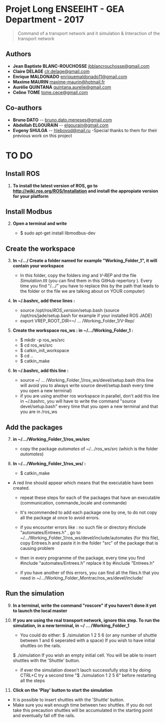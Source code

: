 # Projet Long ENSEEIHT - GEA Department - 2017 

> Command of a transport network and it simulation & Interaction of the transport network 

## Authors
- __Jean Baptiste BLANC-ROUCHOSSE__ jbblancrouchosse@gmail.com
- __Claire DELAGE__ clr.delage@gmail.com
- __Enrique MALDONADO__ enriquemaldonado11@gmail.com
- __Maxime MAURIN__ maxime-maurin@hotmail.fr
- __Aurélie QUINTANA__ quintana.aurelie@gmail.com
- __Celine TOME__ tome.cece@gmail.com

## Co-authors
- __Bruno DATO__ -- bruno.dato.meneses@gmail.com
- __Abdellah ELGOURAIN__ -- elgourain@gmail.com
- __Evgeny SHULGA__ -- hlebovod@mail.ru
	-Special thanks to them for their previous work on this project

# TO DO

## Install ROS 

1. **To install the latest version of ROS, go to http://wiki.ros.org/ROS/Installation and install the appropiate version for your platform**

## Install Modbus

2. **Open a terminal and write**

	- $ sudo apt-get install libmodbus-dev 


## Create the workspace


3. **In ~/.../ Create a folder named for example "Working_Folder_1", it will contain your workspace**
	- In this folder, copy the folders *img* and *V-REP* and the file *Simulation.ttt* (you can find them in this GitHub repertory ). Every time you find "/.../" you have to replace this by the path that leads to the folder or the file we are talking about on YOUR computer)


4. **In ~/.bashrc, add these lines :**
	- source /opt/ros/*ROS_version*/setup.bash (source /opt/ros/jade/setup.bash for example if your installed ROS JADE)
	- export VREP_ROOT_DIR=~/ ... /Working_Folder_1/V-Rep/

5. **Create the workspace ros_ws : in ~/.../Working_Folder_1 :**
	- $ mkdir -p ros_ws/src
	- $ cd ros_ws/src
	- $ catkin_init_workspace
	- $ cd ..
	- $ catkin_make

6. **In ~/.bashrc, add this line :**
	- source ~/ ... /Working_Folder_1/ros_ws/devel/setup.bash (this line will avoid you to always write source devel/setup.bash every time you open a new terminal)
	- if you are using another ros workspace in parallel, don't add this line in ~/.bashrc, you will have to write the command "source devel/setup.bash" every time that you open a new terminal and that you are in /ros_ws

## Add the packages

7. **in ~/.../Working_Folder_1/ros_ws/src**
	- copy the package *automates* of ~/.../ros_ws/src (which is the folder *automates*)

8. **In ~/.../Working_Folder_1/ros_ws/ :**
	- $ catkin_make
	
  - A red line should appear which means that the executable have been created.
	- repeat these steps for each of the packages that have an executable (communication, commande_locale and commande)
	- It's recommended to add each package one by one, to do not copy all the package at once to avoid errors.

	- if you encounter errors like : no such file or directory #include "automates/Entrees.h" , go to ~/.../Working_Folder_1/ros_ws/devel/include/automates (for this file), copy Entrees.h and paste it in the folder "src" of the package that is causing problem
	- then in every programme of the package, every time you find #include "automates/Entrees.h" replace it by #include "Entrees.h"

 	- if you have another of this errors, you can find all the files.h that you need in ~/.../Working_Folder_Montrac/ros_ws/devel/include/


## Run the simulation 

9.  **In a terminal, write the command "roscore" if you haven't done it yet to launch the local master**

10. **If you are using the real transport network, ignore this step. To run the simulation, in a new terminal, in ~/ ... /Working_Folder_1**

	- You could do either: 
     $ ./simulation 1 2 5 6 (or any number of shuttle between 1 and 6 seperated with a space)
     If you wish to have initial shuttles on the rails.
     
     $ ./simulation 
     If you wish an empty initial cell. You will be able to insert shuttles with the 'Shuttle' button.
     
	- if ever the simulation doesn't lauch successfully stop it by doing CTRL+C try a second time "$ ./simulation 1 2 5 6" before restarting all the steps
 
11. **Click on the 'Play' button to start the simulation**
 
  - It is possible to insert shuttles with the 'Shuttle' button. 
  - Make sure you wait enough time between two shuttles. If you do not take this precaution shuttles will be accumulated in the starting point and eventually fall off the rails.
